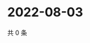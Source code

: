 # 2022-08-03

共 0 条

<!-- BEGIN WEIBO -->
<!-- 最后更新时间 Wed Aug 03 2022 07:17:01 GMT+0800 (China Standard Time) -->

<!-- END WEIBO -->

